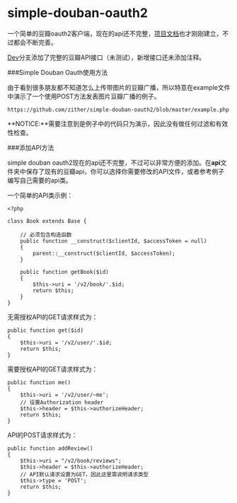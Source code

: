 simple-douban-oauth2
====================

一个简单的豆瓣oauth2客户端，现在的api还不完整，[项目文档](http://zither.github.com/simple-douban-oauth2)也才刚刚建立，不过都会不断完善。

[Dev](https://github.com/zither/simple-douban-oauth2/tree/dev)分支添加了完整的豆瓣API接口（未测试），新增接口还未添加注释。

###Simple Douban Oauth使用方法

由于看到很多朋友都不知道怎么上传带图片的豆瓣广播，所以特意在example文件中演示了一个使用POST方法发表图片豆瓣广播的例子。

    https://github.com/zither/simple-douban-oauth2/blob/master/example.php

**NOTICE:**需要注意到是例子中的代码只为演示，因此没有做任何过滤和有效性检查。

###添加API方法

simple douban oauth2现在的api还不完整，不过可以非常方便的添加。在**api**文件夹中保存了现有的豆瓣api，你可以选择你需要修改的API文件，或者参考例子编写自己需要的api类。

一个简单的API类示例：

    <?php

    class Book extends Base {
        
        // 必须包含构造函数
        public function __construct($clientId, $accessToken = null)
        {
            parent::__construct($clientId, $accessToken);
        }

        public function getBook($id)
        {
            $this->uri = '/v2/book/'.$id;
            return $this;
        }
    }


无需授权API的GET请求样式为：

    public function get($id)
    {
        $this->uri = '/v2/user/'.$id;
        return $this;
    }

需要授权API的GET请求样式为：

    public function me()
    {
        $this->uri = '/v2/user/~me';
        // 设置Authorization header
        $this->header = $this->authorizeHeader;
        return $this;
    }

API的POST请求样式为：

    public function addReview()
    {
        $this->uri = "/v2/book/reviews";
        $this->header = $this->authorizeHeader;
        // API默认请求设置为GET，因此这里需说明请求类型
        $this->type = 'POST';
        return $this;     
    }
